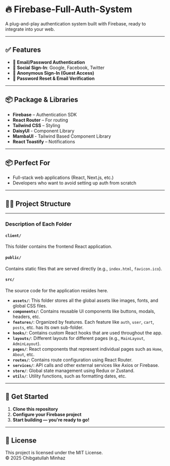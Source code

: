 # 🔥 Firebase-Full-Auth-System

A plug-and-play authentication system built with Firebase, ready to integrate into your web.

---

## ✅ Features

- 📧 **Email/Password Authentication**
- 🔗 **Social Sign-In**: Google, Facebook, Twitter
- 👻 **Anonymous Sign-In (Guest Access)**
- 🔁 **Password Reset & Email Verification**

---

## 📦 Package & Libraries

- **Firebase** – Authentication SDK
- **React Router** – For routing
- **Tailwind CSS** – Styling
- **DaisyUI** - Component Library
- **MambaUI** - Tailwind Based Component Library
- **React Toastify** – Notifications

---

## 📦 Perfect For

- Full-stack web applications (React, Next.js, etc.)
- Developers who want to avoid setting up auth from scratch

---



## 📁📂 Project Structure


---

### Description of Each Folder

#### `client/`
This folder contains the frontend React application.

#### `public/`
Contains static files that are served directly (e.g., `index.html`, `favicon.ico`).

#### `src/`
The source code for the application resides here.

- **`assets/`**: This folder stores all the global assets like images, fonts, and global CSS files.
- **`components/`**: Contains reusable UI components like buttons, modals, headers, etc.
- **`features/`**: Organized by features. Each feature like `auth`, `user`, `cart`, `posts`, etc. has its own sub-folder.
- **`hooks/`**: Contains custom React hooks that are used throughout the app.
- **`layouts/`**: Different layouts for different pages (e.g., `MainLayout`, `AdminLayout`).
- **`pages/`**: React components that represent individual pages such as `Home`, `About`, etc.
- **`routes/`**: Contains route configuration using React Router.
- **`services/`**: API calls and other external services like Axios or Firebase.
- **`store/`**: Global state management using Redux or Zustand.
- **`utils/`**: Utility functions, such as formatting dates, etc.

---



## 🚀 Get Started

1. **Clone this repository**
2. **Configure your Firebase project**
3. **Start building — you're ready to go!**

---

## 📄 License

This project is licensed under the MIT License.  
© 2025 Chibgatullah Minhaz

